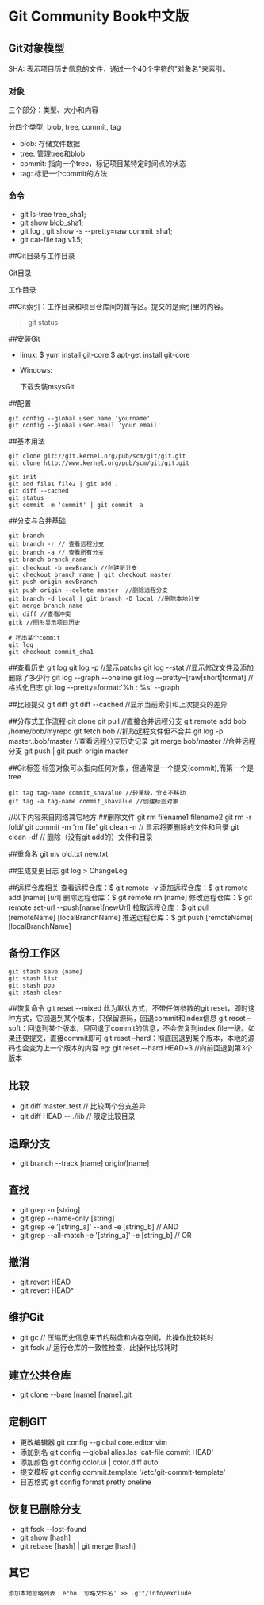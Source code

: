 Git Community Book中文版
============================

## Git对象模型

  SHA: 表示项目历史信息的文件，通过一个40个字符的"对象名"来索引。

### 对象

  三个部分：类型、大小和内容

  分四个类型: blob, tree, commit, tag

  * blob: 存储文件数据
  * tree: 管理tree和blob
  * commit: 指向一个tree，标记项目某特定时间点的状态
  * tag: 标记一个commit的方法

### 命令

  * git ls-tree tree_sha1; 
  * git show blob_sha1; 
  * git log , git show -s --pretty=raw commit_sha1;
  * git cat-file tag v1.5;

  
##Git目录与工作目录

  Git目录

  工作目录

##Git索引：工作目录和项目仓库间的暂存区。提交的是索引里的内容。
  
  > git status


##安装Git
  
  * linux:
    $ yum install git-core
    $ apt-get install git-core
  
  * Windows:
  
    下载安装msysGit

##配置
    
    git config --global user.name 'yourname'
    git config --global user.email 'your email'


##基本用法
  
    git clone git://git.kernel.org/pub/scm/git/git.git
    git clone http://www.kernel.org/pub/scm/git/git.git

    git init
    git add file1 file2 | git add .
    git diff --cached
    git status
    git commit -m 'commit' | git commit -a

##分支与合并基础

    git branch
    git branch -r // 查看远程分支
    git branch -a // 查看所有分支
    git branch branch_name
    git checkout -b newBranch //创建新分支
    git checkout branch_name | git checkout master
    git push origin newBranch
    git push origin --delete master  //删除远程分支
    git branch -d local | git branch -D local //删除本地分支
    git merge branch_name
    git diff //查看冲突
    gitk //图形显示项目历史
    
    # 迁出某个commit 
    git log
    git checkout commit_sha1 

##查看历史
    git log
    git log -p //显示patchs
    git log --stat //显示修改文件及添加删除了多少行
    git log --graph --oneline
    git log --pretty=[raw|short|format] //格式化日志
    git log --pretty=format:'%h : %s' --graph

##比较提交
    git diff
    git diff --cached //显示当前索引和上次提交的差异

##分布式工作流程
    git clone
    git pull //直接合并远程分支
    git remote add bob /home/bob/myrepo
    git fetch bob //抓取远程文件但不合并
    git log -p master..bob/master //查看远程分支历史记录
    git merge bob/master //合并远程分支
    git push | git push origin master

##Git标签
   标签对象可以指向任何对象，但通常是一个提交(commit),而第一个是tree

    git tag tag-name commit_shavalue //轻量级，分支不移动
    git tag -a tag-name commit_shavalue //创建标签对象


//以下内容来自网络其它地方
##删除文件
    git rm filename1 filename2
    git rm -r fold/
    git commit -m 'rm file'
    git clean -n   // 显示将要删除的文件和目录
    git clean -df  // 删除（没有git add的）文件和目录
  
##重命名
    git mv old.txt new.txt

##生成变更日志
    git log > ChangeLog

##远程仓库相关
    查看远程仓库：$ git remote -v
    添加远程仓库：$ git remote add [name] [url]
    删除远程仓库：$ git remote rm [name]
    修改远程仓库：$ git remote set-url --push[name][newUrl]
    拉取远程仓库：$ git pull [remoteName] [localBranchName]
    推送远程仓库：$ git push [remoteName] [localBranchName]

## 备份工作区
    git stash save {name}
    git stash list
    git stash pop
    git stash clear

##恢复命令
    git reset --mixed 此为默认方式，不带任何参数的git reset，即时这种方式，它回退到某个版本，只保留源码，回退commit和index信息
    git reset –soft：回退到某个版本，只回退了commit的信息，不会恢复到index file一级。如果还要提交，直接commit即可
    git reset –hard：彻底回退到某个版本，本地的源码也会变为上一个版本的内容
    eg: git reset –-hard HEAD~3 //向前回退到第3个版本

## 比较
* git diff master..test   // 比较两个分支差异
* git diff HEAD -- ./lib  // 限定比较目录

## 追踪分支
* git branch --track [name] origin/[name]

## 查找
* git grep -n [string]
* git grep --name-only [string]
* git grep -e '[string_a]' --and -e [string_b] // AND
* git grep --all-match -e '[string_a]' -e [string_b] // OR

## 撤消
* git revert HEAD
* git revert HEAD^

## 维护Git
* git gc   // 压缩历史信息来节约磁盘和内存空间，此操作比较耗时
* git fsck // 运行仓库的一致性检查，此操作比较耗时

## 建立公共仓库
* git clone --bare [name] [name].git

## 定制GIT
* 更改编辑器 git config --global core.editor vim
* 添加别名 git config --global alias.las 'cat-file commit HEAD'
* 添加颜色 git config color.ui | color.diff auto
* 提交模板 git config commit.template '/etc/git-commit-template'
* 日志格式  git config format.pretty oneline

## 恢复已删除分支
* git fsck --lost-found
* git show [hash]
* git rebase [hash] | git merge [hash]

## 其它
    添加本地忽略列表  echo '忽略文件名' >> .git/info/exclude
